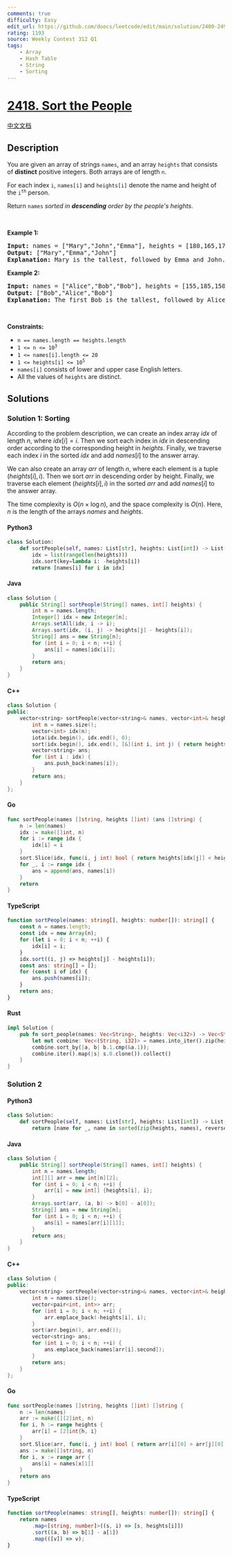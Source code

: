 ```yaml
---
comments: true
difficulty: Easy
edit_url: https://github.com/doocs/leetcode/edit/main/solution/2400-2499/2418.Sort%20the%20People/README_EN.md
rating: 1193
source: Weekly Contest 312 Q1
tags:
    - Array
    - Hash Table
    - String
    - Sorting
---
```


<!-- problem:start -->

# [2418. Sort the People](https://leetcode.com/problems/sort-the-people)

[中文文档](/solution/2400-2499/2418.Sort%20the%20People/README.md)

## Description

<!-- description:start -->

<p>You are given an array of strings <code>names</code>, and an array <code>heights</code> that consists of <strong>distinct</strong> positive integers. Both arrays are of length <code>n</code>.</p>

<p>For each index <code>i</code>, <code>names[i]</code> and <code>heights[i]</code> denote the name and height of the <code>i<sup>th</sup></code> person.</p>

<p>Return <code>names</code><em> sorted in <strong>descending</strong> order by the people&#39;s heights</em>.</p>

<p>&nbsp;</p>
<p><strong class="example">Example 1:</strong></p>

<pre>
<strong>Input:</strong> names = [&quot;Mary&quot;,&quot;John&quot;,&quot;Emma&quot;], heights = [180,165,170]
<strong>Output:</strong> [&quot;Mary&quot;,&quot;Emma&quot;,&quot;John&quot;]
<strong>Explanation:</strong> Mary is the tallest, followed by Emma and John.
</pre>

<p><strong class="example">Example 2:</strong></p>

<pre>
<strong>Input:</strong> names = [&quot;Alice&quot;,&quot;Bob&quot;,&quot;Bob&quot;], heights = [155,185,150]
<strong>Output:</strong> [&quot;Bob&quot;,&quot;Alice&quot;,&quot;Bob&quot;]
<strong>Explanation:</strong> The first Bob is the tallest, followed by Alice and the second Bob.
</pre>

<p>&nbsp;</p>
<p><strong>Constraints:</strong></p>

<ul>
	<li><code>n == names.length == heights.length</code></li>
	<li><code>1 &lt;= n &lt;= 10<sup>3</sup></code></li>
	<li><code>1 &lt;= names[i].length &lt;= 20</code></li>
	<li><code>1 &lt;= heights[i] &lt;= 10<sup>5</sup></code></li>
	<li><code>names[i]</code> consists of lower and upper case English letters.</li>
	<li>All the values of <code>heights</code> are distinct.</li>
</ul>

<!-- description:end -->

## Solutions

<!-- solution:start -->

### Solution 1: Sorting

According to the problem description, we can create an index array $idx$ of length $n$, where $idx[i]=i$. Then we sort each index in $idx$ in descending order according to the corresponding height in $heights$. Finally, we traverse each index $i$ in the sorted $idx$ and add $names[i]$ to the answer array.

We can also create an array $arr$ of length $n$, where each element is a tuple $(heights[i], i)$. Then we sort $arr$ in descending order by height. Finally, we traverse each element $(heights[i], i)$ in the sorted $arr$ and add $names[i]$ to the answer array.

The time complexity is $O(n \times \log n)$, and the space complexity is $O(n)$. Here, $n$ is the length of the arrays $names$ and $heights$.

<!-- tabs:start -->

#### Python3

```python
class Solution:
    def sortPeople(self, names: List[str], heights: List[int]) -> List[str]:
        idx = list(range(len(heights)))
        idx.sort(key=lambda i: -heights[i])
        return [names[i] for i in idx]
```

#### Java

```java
class Solution {
    public String[] sortPeople(String[] names, int[] heights) {
        int n = names.length;
        Integer[] idx = new Integer[n];
        Arrays.setAll(idx, i -> i);
        Arrays.sort(idx, (i, j) -> heights[j] - heights[i]);
        String[] ans = new String[n];
        for (int i = 0; i < n; ++i) {
            ans[i] = names[idx[i]];
        }
        return ans;
    }
}
```

#### C++

```cpp
class Solution {
public:
    vector<string> sortPeople(vector<string>& names, vector<int>& heights) {
        int n = names.size();
        vector<int> idx(n);
        iota(idx.begin(), idx.end(), 0);
        sort(idx.begin(), idx.end(), [&](int i, int j) { return heights[j] < heights[i]; });
        vector<string> ans;
        for (int i : idx) {
            ans.push_back(names[i]);
        }
        return ans;
    }
};
```

#### Go

```go
func sortPeople(names []string, heights []int) (ans []string) {
	n := len(names)
	idx := make([]int, n)
	for i := range idx {
		idx[i] = i
	}
	sort.Slice(idx, func(i, j int) bool { return heights[idx[j]] < heights[idx[i]] })
	for _, i := range idx {
		ans = append(ans, names[i])
	}
	return
}
```

#### TypeScript

```ts
function sortPeople(names: string[], heights: number[]): string[] {
    const n = names.length;
    const idx = new Array(n);
    for (let i = 0; i < n; ++i) {
        idx[i] = i;
    }
    idx.sort((i, j) => heights[j] - heights[i]);
    const ans: string[] = [];
    for (const i of idx) {
        ans.push(names[i]);
    }
    return ans;
}
```

#### Rust

```rust
impl Solution {
    pub fn sort_people(names: Vec<String>, heights: Vec<i32>) -> Vec<String> {
        let mut combine: Vec<(String, i32)> = names.into_iter().zip(heights.into_iter()).collect();
        combine.sort_by(|a, b| b.1.cmp(&a.1));
        combine.iter().map(|s| s.0.clone()).collect()
    }
}
```

<!-- tabs:end -->

<!-- solution:end -->

<!-- solution:start -->

### Solution 2

<!-- tabs:start -->

#### Python3

```python
class Solution:
    def sortPeople(self, names: List[str], heights: List[int]) -> List[str]:
        return [name for _, name in sorted(zip(heights, names), reverse=True)]
```

#### Java

```java
class Solution {
    public String[] sortPeople(String[] names, int[] heights) {
        int n = names.length;
        int[][] arr = new int[n][2];
        for (int i = 0; i < n; ++i) {
            arr[i] = new int[] {heights[i], i};
        }
        Arrays.sort(arr, (a, b) -> b[0] - a[0]);
        String[] ans = new String[n];
        for (int i = 0; i < n; ++i) {
            ans[i] = names[arr[i][1]];
        }
        return ans;
    }
}
```

#### C++

```cpp
class Solution {
public:
    vector<string> sortPeople(vector<string>& names, vector<int>& heights) {
        int n = names.size();
        vector<pair<int, int>> arr;
        for (int i = 0; i < n; ++i) {
            arr.emplace_back(-heights[i], i);
        }
        sort(arr.begin(), arr.end());
        vector<string> ans;
        for (int i = 0; i < n; ++i) {
            ans.emplace_back(names[arr[i].second]);
        }
        return ans;
    }
};
```

#### Go

```go
func sortPeople(names []string, heights []int) []string {
	n := len(names)
	arr := make([][2]int, n)
	for i, h := range heights {
		arr[i] = [2]int{h, i}
	}
	sort.Slice(arr, func(i, j int) bool { return arr[i][0] > arr[j][0] })
	ans := make([]string, n)
	for i, x := range arr {
		ans[i] = names[x[1]]
	}
	return ans
}
```

#### TypeScript

```ts
function sortPeople(names: string[], heights: number[]): string[] {
    return names
        .map<[string, number]>((s, i) => [s, heights[i]])
        .sort((a, b) => b[1] - a[1])
        .map(([v]) => v);
}
```

<!-- tabs:end -->

<!-- solution:end -->

<!-- problem:end -->
